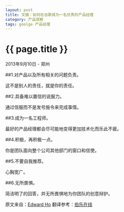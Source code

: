 ```yaml
---
layout: post
title: 文摘：如何在谷歌成为一名优秀的产品经理
category: 产品观察
tags: goolge 产品经理
---
```

{{ page.title }}
================
<p class="meta">2013年9月10日 - 郑州</p>
##1.对产品以及所有相关的问题负责。

这不是别人的责任，就是你的责任。

##2.具备难以置信的说服力。

通过信服而不是发号施令来完成事情。

##3.成为一名工程师。

最好的产品经理都会尽可能地变得更加技术化而乐此不疲。

##4.积极，再积极一点。

你是团队面向整个公司其他部门的窗口和信使。

##5.不要自我推荐。

心胸宽广。

##6.无所畏惧。

简洁明了的回答，并无所畏惧地为你团队的创意辩护。

原文来自：[Edward Ho](http://www.quora.com/Google/What-makes-someone-a-great-product-manager-at-Google/answer/Edward-Ho-1) 
翻译参考：[伯乐在线](http://www.jobbole.com)

